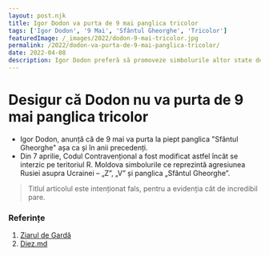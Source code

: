 ```yaml
---
layout: post.njk
title: Igor Dodon va purta de 9 mai panglica tricolor
tags: ['Igor Dodon', '9 Mai', 'Sfântul Gheorghe', 'Tricolor']
featuredImage: /_images/2022/dodon-9-mai-tricolor.jpg
permalink: /2022/dodon-va-purta-de-9-mai-panglica-tricolor/
date: 2022-04-08
description: Igor Dodon preferă să promoveze simbolurile altor state de 9 mai, chiar dacă încalcă legea, în detrimentul tricolorului pe care l-a sărutat când a dat jurământul.
---
```


# Desigur că Dodon nu va purta de 9 mai panglica tricolor

- Igor Dodon, anunță că de 9 mai va purta la piept panglica "Sfântul Gheorghe" așa ca și în anii precedenți.
- Din 7 aprilie, Codul Contravențional a fost modificat astfel încât se interzic pe teritoriul R. Moldova simbolurile ce reprezintă agresiunea Rusiei asupra Ucrainei – „Z”, „V” și panglica „Sfântul Gheorghe”.

> Titlul articolul este intenționat fals, pentru a evidenția cât de incredibil pare.

### Referințe

1. [Ziarul de Gardă](https://www.zdg.md/importante/fostul-presedinte-socialist-al-r-moldova-spune-ca-de-9-mai-va-purta-panglica-sfantul-gheorghe-desi-legea-interzice-acest-fapt-igor-dodon-de-9-mai-cetatenii-nostri-vor-da-dovada-de-caracter/)
2. [Diez.md](https://diez.md/2022/04/08/de-la-informare-la-dezinformare-cum-presa-a-dat-o-stire-prezumata-a-fi-veridica-despre-interzicerea-simbolurilor-care-promoveaza-razboiul/)
